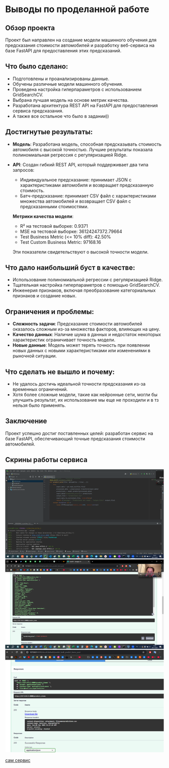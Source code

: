 # Выводы по проделанной работе

## Обзор проекта
Проект был направлен на создание модели машинного обучения для предсказания стоимости автомобилей и разработку веб-сервиса на базе FastAPI для предоставления этих предсказаний.

## Что было сделано:
- Подготовлены и проанализированы данные.
- Обучены различные модели машинного обучения.
- Проведена настройка гиперпараметров с использованием GridSearchCV.
- Выбрана лучшая модель на основе метрик качества.
- Разработана архитектура REST API на FastAPI для предоставления сервиса предсказания.
- А также все остальное что было в задании))

## Достигнутые результаты:
- **Модель**: Разработана модель, способная предсказывать стоимость автомобиля с высокой точностью. Лучшие результаты показала полиномиальная регрессия с регуляризацией Ridge.
- **API**: Создан гибкий REST API, который поддерживает два типа запросов:
  - Индивидуальное предсказание: принимает JSON с характеристиками автомобиля и возвращает предсказанную стоимость.
  - Батч-предсказание: принимает CSV файл с характеристиками множества автомобилей и возвращает CSV файл с предсказанными стоимостями.
  
  **Метрики качества модели**:
  - R² на тестовой выборке: 0.9371
  - MSE на тестовой выборке: 36124247372.79664
  - Test Business Metric (<= 10% diff): 42.50%
  - Test Custom Business Metric: 97168.16
  
  Эти показатели свидетельствуют о высокой точности модели.

## Что дало наибольший буст в качестве:
- Использование полиномиальной регрессии с регуляризацией Ridge.
- Тщательная настройка гиперпараметров с помощью GridSearchCV.
- Инженерия признаков, включая преобразование категориальных признаков и создание новых.

## Ограничения и проблемы:
- **Сложность задачи**: Предсказание стоимости автомобилей оказалось сложным из-за множества факторов, влияющих на цену.
- **Качество данных**: Наличие шума в данных и недостаток некоторых характеристик ограничивает точность модели.
- **Новые данные**: Модель может терять точность при появлении новых данных с новыми характеристиками или изменениями в рыночной ситуации.

## Что сделать не вышло и почему:
- Не удалось достичь идеальной точности предсказания из-за временных ограничений.
- Хотя более сложные модели, такие как нейронные сети, могли бы улучшить результат, их использование мы еще не проходили и в тз нельзя было применять.

## Заключение
Проект успешно достиг поставленных целей: разработан сервис на базе FastAPI, обеспечивающий точные предсказания стоимости автомобилей. 

## Скрины работы сервиса
![fastapi_inferense](fastapi_inferense.png)
![fastapi_predict_item](fastapi_predict_item.png)
![fastapi_predict_items_csv_predictions](fastapi_predict_items_csv_predictions.png)

[сам сервис](inference.py)
